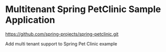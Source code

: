 # Multitenant Spring PetClinic Sample Application 

https://github.com/spring-projects/spring-petclinic.git

Add multi tenant support to Spring Pet Clinic example

